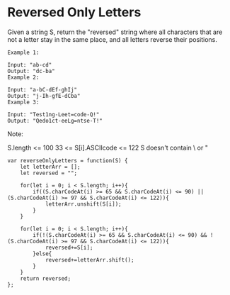 # Reversed Only Letters

Given a string S, return the "reversed" string where all characters that are not a letter stay in the same place, and all letters reverse their positions.

```
Example 1:

Input: "ab-cd"
Output: "dc-ba"
Example 2:

Input: "a-bC-dEf-ghIj"
Output: "j-Ih-gfE-dCba"
Example 3:

Input: "Test1ng-Leet=code-Q!"
Output: "Qedo1ct-eeLg=ntse-T!"
```

Note:

S.length <= 100
33 <= S[i].ASCIIcode <= 122
S doesn't contain \ or "

```
var reverseOnlyLetters = function(S) {
    let letterArr = [];
    let reversed = "";

    for(let i = 0; i < S.length; i++){
        if((S.charCodeAt(i) >= 65 && S.charCodeAt(i) <= 90) || (S.charCodeAt(i) >= 97 && S.charCodeAt(i) <= 122)){
            letterArr.unshift(S[i]);
        }
    }

    for(let i = 0; i < S.length; i++){
        if(!(S.charCodeAt(i) >= 65 && S.charCodeAt(i) <= 90) && !(S.charCodeAt(i) >= 97 && S.charCodeAt(i) <= 122)){
            reversed+=S[i];
        }else{
            reversed+=letterArr.shift();
        }
    }
    return reversed;
};
```
